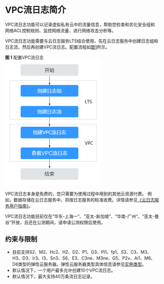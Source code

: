 # VPC流日志简介<a name="FlowLog_0002"></a>

VPC流日志功能可以记录虚拟私有云中的流量信息，帮助您检查和优化安全组和网络ACL控制规则、监控网络流量、进行网络攻击分析等。

VPC流日志功能需要与云日志服务LTS结合使用，先在云日志服务中创建日志组和日志流，然后再创建VPC流日志。配置流程如[图1](#fig20742104751616)所示。

**图 1**  配置VPC流日志<a name="fig20742104751616"></a>  
![](figures/配置VPC流日志.png "配置VPC流日志")

VPC流日志本身是免费的，您只需要为使用过程中用到的其他云资源付费。 例如，数据存储在云日志服务中，将按日志服务的标准收费。详情请参见[《云日志服务用户指南》](https://support.huaweicloud.com/lts/index.html)。

VPC流日志功能目前仅在“华东-上海一”、“亚太-新加坡”、“华南-广州”、“亚太-曼谷”开放，且还在公测期间，请申请公测权限后使用。

## 约束与限制<a name="section1095231112517"></a>

-   目前支持S2、M2、Hc2、H2、D2、P1、G3、Pi1、fp1、S3、C3、M3、H3、D3、Ir3、I3、Sn3、S6、E3、C3ne、M3ne、G5、P2v、Ai1、M6、D6类型的弹性云服务器。弹性云服务器类型具体信息请参见[实例类型](https://support.huaweicloud.com/productdesc-ecs/zh-cn_topic_0035470096.html)。
-   默认情况下，一个用户最多允许创建10个VPC流日志。
-   默认情况下，最大支持40万条流日志记录。

